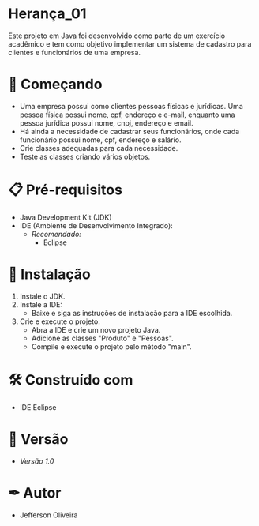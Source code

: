 # Herança_01

Este projeto em Java foi desenvolvido como parte de um exercício acadêmico e tem como objetivo implementar um sistema de cadastro para clientes e funcionários de uma empresa.

# 🚀 Começando

- Uma empresa possui como clientes pessoas físicas e jurídicas. Uma pessoa física possui nome, cpf, endereço e e-mail, enquanto uma pessoa jurídica possui nome, cnpj, endereço e email.
- Há ainda a necessidade de cadastrar seus funcionários, onde cada funcionário possui nome, cpf, endereço e salário.
- Crie classes adequadas para cada necessidade.
- Teste as classes criando vários objetos.
  
# 📋 Pré-requisitos

- Java Development Kit (JDK)
- IDE (Ambiente de Desenvolvimento Integrado):
  - *Recomendado:*
    - Eclipse

# 🔧 Instalação

1. Instale o JDK.
2. Instale a IDE:
   - Baixe e siga as instruções de instalação para a IDE escolhida.
3. Crie e execute o projeto:
   - Abra a IDE e crie um novo projeto Java.
   - Adicione as classes "Produto" e "Pessoas".
   - Compile e execute o projeto pelo método "main".

# 🛠 Construído com 

- IDE Eclipse

# 📌 Versão

- *Versão 1.0*

# ✒ Autor

- Jefferson Oliveira
